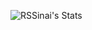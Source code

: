 ![RSSinai's Stats](https://github-readme-stats.vercel.app/api?username=RSSinai&theme=tokyonight&show_icons=true&hide_border=true&count_private=true)
